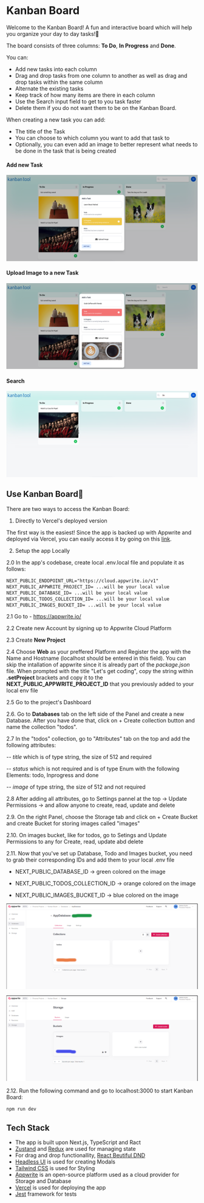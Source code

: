 # Kanban Board

Welcome to the Kanban Board! A fun and interactive board which will help you organize your day to day tasks!🙌

The board consists of three columns: **To Do**, **In Progress** and **Done**.

You can:

- Add new tasks into each column
- Drag and drop tasks from one column to another as well as drag and drop tasks within the same column
- Alternate the existing tasks
- Keep track of how many items are there in each column
- Use the Search input field to get to you task faster
- Delete them if you do not want them to be on the Kanban Board.

When creating a new task you can add:

- The title of the Task
- You can choose to which column you want to add that task to
- Optionally, you can even add an image to better represent what needs to be done in the task that is being created

#### Add new Task

![Alt Text](assets/add-a-task.png)

#### Upload Image to a new Task

![Alt Text](assets/upload-image-to-a-task.png)

#### Search

![Alt Text](assets/search.png)

## Use Kanban Board🎉

There are two ways to access the Kanban Board:

1. Directly to Vercel's deployed version

The first way is the easiest! Since the app is backed up with Appwrite and deployed via Vercel, you can easily access it by going on this [link](https://kanban-board-hpldmsinz-selena-kostics-projects.vercel.app/).

2. Setup the app Locally

2.0 In the app's codebase, create local .env.local file and populate it as follows:

```
NEXT_PUBLIC_ENDDPOINT_URL="https://cloud.appwrite.io/v1"
NEXT_PUBLIC_APPWRITE_PROJECT_ID= ...will be your local value
NEXT_PUBLIC_DATABASE_ID= ...will be your local value
NEXT_PUBLIC_TODOS_COLLECTION_ID= ...will be your local value
NEXT_PUBLIC_IMAGES_BUCKET_ID= ...will be your local value
```

2.1 Go to - https://appwrite.io/

2.2 Create new Account by signing up to Appwrite Cloud Platform

2.3 Create **New Project**

2.4 Choose **Web** as your preffered Platform and Register the app with the Name and Hostname (localhost should be entered in this field). You can skip the intallation of appwrite since it is already part of the _package.json_ file. When prompted with the title "Let's get coding", copy the string within **.setProject** brackets and copy it to the **NEXT_PUBLIC_APPWRITE_PROJECT_ID** that you previously added to your local env file

2.5 Go to the project's Dashboard

2.6. Go to **Databases** tab on the left side of the Panel and create a new Database. After you have done that, click on + Create collection button and name the collection "todos".

2.7 In the "todos" collection, go to "Attributes" tab on the top and add the following attributes:

-- _title_ which is of type string, the size of 512 and required

-- _status_ which is not required and is of type Enum with the following Elements: todo, Inprogress and done

-- _image_ of type string, the size of 512 and not required

2.8 After adding all attributes, go to Settings pannel at the top -> Update Permissions -> and allow anyone to create, read, update and delete

2.9. On the right Panel, choose the Storage tab and click on + Create Bucket and create Bucket for storing images called "images"

2.10. On images bucket, like for todos, go to Setings and Update Permissions to any for Create, read, update abd delete

2.11. Now that you've set up Database, Todo and Images bucket, you need to grab their corresponding IDs and add them to your local .env file

- NEXT_PUBLIC_DATABASE_ID -> green colored on the image

- NEXT_PUBLIC_TODOS_COLLECTION_ID -> orange colored on the image

- NEXT_PUBLIC_IMAGES_BUCKET_ID -> blue colored on the image

![Alt Text](assets/database-todos.png)

![Alt Text](assets/images.png)

2.12. Run the following command and go to localhost:3000 to start Kanban Board:

```
npm run dev
```

## Tech Stack

- The app is built upon Next.js, TypeScript and Ract
- [Zustand](https://github.com/pmndrs/zustand) and [Redux](https://redux.js.org/) are used for managing state
- For drag and drop functionallity, [React Beutiful DND](https://github.com/atlassian/react-beautiful-dnd)
- [Headless UI](https://headlessui.com/) is used for creating Modals
- [Tailwind CSS](https://tailwindcss.com/) is used for Styling
- [Appwrite](https://appwrite.io/) is an open-source platform used as a cloud provider for Storage and Database
- [Vercel](https://vercel.com/) is used for deploying the app
- [Jest](https://jestjs.io/) framework for tests

